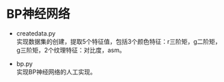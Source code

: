# BP神经网络

- createdata.py  
实现数据集的创建，提取5个特征值，包括3个颜色特征：r三阶矩，g二阶矩，g三阶矩，2个纹理特征：对比度，asm。

- bp.py  
实现BP神经网络的人工实现。
